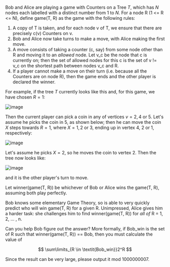 Bob and Alice are playing a game with Counters on a Tree $T$, which has $N$ nodes each labelled with a distinct number from $1$ to $N$.  For a node R (1 <= R <= N), define game(T, R) as the game with the following rules:

1. A copy of T is taken, and for each node v of T, we ensure that there are precisely c(v) Counters on v.
2. Bob and Alice now take turns to make a move, with Alice making the first move.
3. A move consists of taking a counter (c, say) from some node other than R and moving it to an *allowed* node.  Let v_c be the node that c is currently on; then the set of allowed nodes for this c is the set of v != v_c on the shortest path between nodes v_c and R.
4. If a player cannot make a move on their turn (i.e. because all the Counters are on node R), then the game ends and the other player is declared the winner.

For example, if the tree $T$ currently looks like this and, for this game, we have chosen $R=1$:

![image](http://campus.codechef.com/SITJMADM/content/COUNTREE-move-example1of3.png)

Then the current player can pick a coin in any of vertices $v = 2, 4$ or $5$.  Let's assume he picks the coin in $5$, as shown below; then he can move the coin $X$ steps towards $R=1$, where $X=1,2$ or $3$, ending up in vertex $4$, $2$ or $1$, respectively:

![image](http://campus.codechef.com/SITJMADM/content/COUNTREE-move-example2of3.png)

Let's assume he picks $X=2$, so he moves the coin to vertex $2$.  Then the tree now looks like:

![image](http://campus.codechef.com/SITJMADM/content/COUNTREE-move-example3of3.png)

and it is the other player's turn to move.

Let winner(game(T, R)) be whichever of Bob or Alice wins the game(T, R), assuming both play perfectly.

Bob knows some elementary Game Theory, so is able to very quickly predict who will win game(T, R) for a given R.  Unimpressed, Alice gives him a harder task: she challenges him to find winner(game(T, R)) for *all of* R = 1, 2, ... , n.

Can you help Bob figure out the answer? More formally, if Bob_win is the set of R such that winner(game(T, R)) == Bob, then you must calculate the value of

$$
\sum\limits_{R \in \textit{Bob_win}}2^R
$$

Since the result can be very large, please output it mod $1000000007$.
